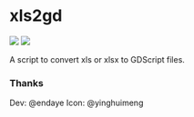 # xls2gd

![](https://img.shields.io/github/v/release/hidden-moss/xls2gd?include_prereleases)
![](https://img.shields.io/github/license/hidden-moss/xls2gd)


A script to convert xls or xlsx to GDScript files.

### Thanks
Dev: @endaye
Icon: @yinghuimeng